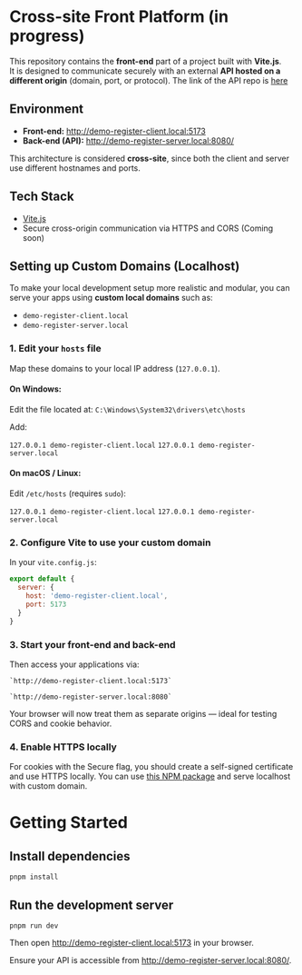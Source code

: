 # Cross-site Front Platform (in progress)

This repository contains the **front-end** part of a project built with **Vite.js**.  
It is designed to communicate securely with an external **API hosted on a different origin** (domain, port, or protocol). The link of the API repo is [here](https://github.com/alanakra/docker-php-auth)

## Environment

- **Front-end:** http://demo-register-client.local:5173  
- **Back-end (API):** http://demo-register-server.local:8080/

This architecture is considered **cross-site**, since both the client and server use different hostnames and ports.


<!-- ## About the Cross-site Context

This setup is called a **cross-site (or cross-origin)** configuration — meaning the front-end and back-end run on different origins.  
Although “cross-site” can sound risky, it is a **common and secure pattern** when properly configured using:
- `SameSite=None; Secure` cookies
- `Access-Control-Allow-Origin` set to the front-end URL
- `Access-Control-Allow-Credentials: true` on the server

These settings allow the browser to exchange authentication cookies safely between the client and the API. -->

## Tech Stack

- [Vite.js](https://vitejs.dev/)
- Secure cross-origin communication via HTTPS and CORS (Coming soon)

## Setting up Custom Domains (Localhost)

To make your local development setup more realistic and modular, you can serve your apps using **custom local domains** such as:
- `demo-register-client.local`
- `demo-register-server.local`

### 1. Edit your `hosts` file
Map these domains to your local IP address (`127.0.0.1`).

#### On Windows:
Edit the file located at: `C:\Windows\System32\drivers\etc\hosts`

Add:

`127.0.0.1 demo-register-client.local`
`127.0.0.1 demo-register-server.local`


#### On macOS / Linux:
Edit `/etc/hosts` (requires `sudo`):

`127.0.0.1 demo-register-client.local`
`127.0.0.1 demo-register-server.local`


### 2. Configure Vite to use your custom domain
In your `vite.config.js`:
```js
export default {
  server: {
    host: 'demo-register-client.local',
    port: 5173
  }
}
```

### 3. Start your front-end and back-end

Then access your applications via:

    `http://demo-register-client.local:5173`

    `http://demo-register-server.local:8080`

Your browser will now treat them as separate origins — ideal for testing CORS and cookie behavior.

### 4. Enable HTTPS locally

For cookies with the Secure flag, you should create a self-signed certificate and use HTTPS locally.
You can use [this NPM package](https://github.com/liuweiGL/vite-plugin-mkcert) and serve localhost with custom domain.

# Getting Started

## Install dependencies
`pnpm install`

## Run the development server
`pnpm run dev`

Then open http://demo-register-client.local:5173 in your browser.

Ensure your API is accessible from http://demo-register-server.local:8080/.